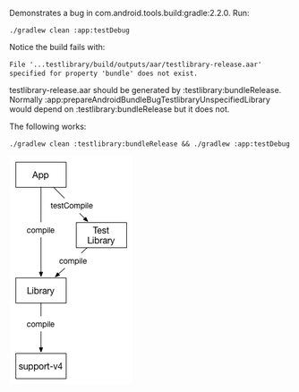 Demonstrates a bug in com.android.tools.build:gradle:2.2.0. Run:

```
./gradlew clean :app:testDebug
```

Notice the build fails with:

```
File '...testlibrary/build/outputs/aar/testlibrary-release.aar' specified for property 'bundle' does not exist.
```

testlibrary-release.aar should be generated by :testlibrary:bundleRelease. Normally :app:prepareAndroidBundleBugTestlibraryUnspecifiedLibrary would depend on :testlibrary:bundleRelease but it does not.

The following works:

```
./gradlew clean :testlibrary:bundleRelease && ./gradlew :app:testDebug
```

![Image](dependencies.png?raw=true)
